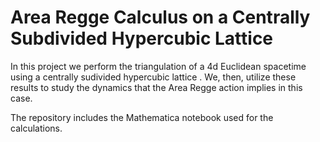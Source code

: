 # Area Regge Calculus on a Centrally Subdivided Hypercubic Lattice

In this project we perform the triangulation of a 4d Euclidean spacetime using a centrally sudivided hypercubic lattice . We, then, utilize these results to study the dynamics that the Area Regge action implies in this case.

The repository includes the Mathematica notebook used for the calculations.

[//]: # (TODO: Add link to paper and maybe the pdf file.)